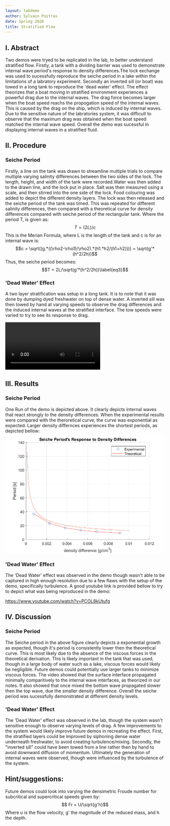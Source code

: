 ```yaml
---
layout: labdemo
author: Sylvain Poitras
date: Spring 2020
title: Stratified Flow
---
```



## I. Abstract
Two demos were tryed to be replicated in the lab, to better understand stratified flow. Firstly, a tank with a dividing barrier was used to demonstrate internal wave period's response to density differences.The lock exchange was used to sucessfully reproduce the seiche period in a lake within the limitations of a labratory experiment. Secondly an inverted sill (or boat) was towed in a long tank to reproduce the 'dead water' effect. The effect theorizes that a boat moving in stratified
environment experiences a powerful drag due to the internal waves. The drag force becomes larger when the boat speed reachs the propogation speed of the internal waves. This is caused by the drag on the ship, which is induced by internal waves. Due to the sensitive nature of the labratories system, it was difficult to observe that the maximum drag was obtained when the boat speed matched the internal wave speed. Overall the demo was sucessful in displaying internal waves in a stratified fluid.

## II. Procedure
### Seiche Period
Firstly, a line on the tank was drawn to streamline multiple trials to compare multiple varying salinity differences between the two sides of the lock. The length, height, and width of the tank were recorded.Water was then added to the drawn line, and the lock put in place. Salt was then measured using a scale, and then stirred into the one side of the lock. Food colouring was added to depict the different density layers. The lock was then released and the seiche period of the tank was timed. This was repeated for different salinity differences, then compared with a theoretical curve for density differences compared with seiche period of the rectangular tank. Where the period T, is given as:
                                                    $$T = (2L)/c$$
This is the Merian Formula, where L is the length of the tank and c is for an internal wave is:
                                    $$c = \sqrt((g.*((\rho2-\rho1)/\rho2).*(h1.*h2/(h1+h2)))) = \sqrt(g'*(h^2/2h))$$
Thus, the seiche period becomes:
                                    $$T = 2L/\sqrt(g'*(h^2/2h))\label{eq3}$$


### 'Dead Water' Effect
A two layer stratification was setup in a long tank. It is to note that it was done by dumping dyed freshwater on top of dense water. A inverted sill was then towed by hand at varying speeds to observe the drag differences and the induced internal waves at the stratified interface. The tow speeds were varied to try to see its response to drag.

<video src="http://ocean-physics.seos.uvic.ca/~jklymak/Movies/PoitrasStratified20.mov" controls>
      Your browser does not support the <code>video</code> element.
</video>



## III. Results
### Seiche Period
One Run of the demo is depicted above.
It clearly depicts internal waves that react strongly to the density differences.
When the experimental results were compared with the theroretical curve, the curve was exponential as expected. Larger density differnces experiences the shortest periods, as depicted bellow:
<img src="./SeicheP.png">

### 'Dead Water' Effect
The 'Dead Water' effect was observed in the demo though wasn't able to be captured in high enough resolution due to a few flaws with the setup of the demo, specifically turbulence. A good youtube link is provided bellow to try to depict what was being reproduced in the demo:

<https://www.youtube.com/watch?v=PCOL8kUtufg>

## IV. Discussion
### Seiche Period
The Seiche period in the above figure clearly depicts a exponential growth as expected, though it's period is consistently lower then the theoretical curve. This is most likely due to the absence of the viscous forces in the theoretical derivation. This is likely important in the tank that was used, though in a large body of water such as a lake, viscous forces would likely be negligible. Future demos could potentially use larger tanks to minimize viscous forces. The video showed that the surface interface propagated minimally comparitively to the internal wave interfaces, as theorized in our notes. It also showed that once mixed the bottom wave propagated slower then the top wave, due the smaller density difference. Overall the seiche period was sucessfully demonstrated at different density levels.

### 'Dead Water' Effect

The 'Dead Water' effect was observed in the lab, though the system wasn't sensitive enough to observe varying levels of drag. A few improvements to the system would likely improve future demos in recreating the effect. First, the stratified layers could be improved by siphoning dense water underneath freshwater, to avoid creating turbulence/mixing. Secondly, the "inverted sill" could have been towed from a line rather then by hand to avoid downward diffusion of momentum. Ultimately the generation of internal waves were observed, though were influenced by the turbulence of the system.

## Hint/suggestions:  
Future demos could look into varying the densimetric Froude number for subcritical and supercritical speeds given by:
$$ Fr = U/\sqrt{g'h}$$
Where u is the flow velocity, g' the magnitude of the reduced mass, and h the depth.
